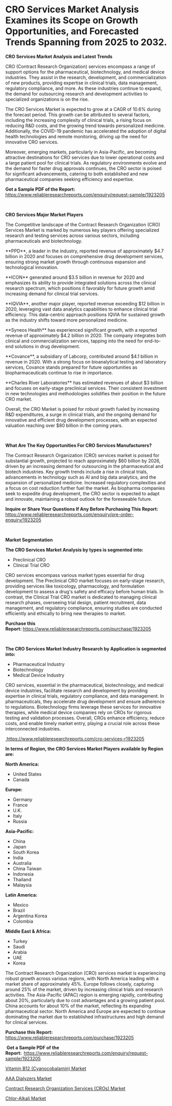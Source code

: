 <p><h1>CRO Services Market Analysis Examines its Scope on Growth Opportunities, and Forecasted Trends Spanning from 2025 to 2032.</h1></p><p><strong>CRO Services Market Analysis and Latest Trends</strong></p>
<p><p>CRO (Contract Research Organization) services encompass a range of support options for the pharmaceutical, biotechnology, and medical device industries. They assist in the research, development, and commercialization of new products, providing expertise in clinical trials, data management, regulatory compliance, and more. As these industries continue to expand, the demand for outsourcing research and development activities to specialized organizations is on the rise.</p><p>The CRO Services Market is expected to grow at a CAGR of 10.6% during the forecast period. This growth can be attributed to several factors, including the increasing complexity of clinical trials, a rising focus on reducing R&D costs, and the growing trend towards personalized medicine. Additionally, the COVID-19 pandemic has accelerated the adoption of digital health technologies and remote monitoring, driving up the need for innovative CRO services.</p><p>Moreover, emerging markets, particularly in Asia-Pacific, are becoming attractive destinations for CRO services due to lower operational costs and a large patient pool for clinical trials. As regulatory environments evolve and the demand for faster drug approvals continues, the CRO sector is poised for significant advancements, catering to both established and new pharmaceutical companies seeking efficiency and expertise.</p></p>
<p><strong>Get a Sample PDF of the Report:&nbsp;</strong> <a href="https://www.reliableresearchreports.com/enquiry/request-sample/1923205?utm_campaign=37&utm_medium=2&utm_source=Github&utm_content=ia&utm_term=14012025&utm_id=cro-services">https://www.reliableresearchreports.com/enquiry/request-sample/1923205</a></p>
<p>&nbsp;</p>
<p><strong>CRO Services Major Market Players</strong></p>
<p><p>The Competitive landscape of the Contract Research Organization (CRO) Services Market is marked by numerous key players offering specialized research and testing services across various sectors, including pharmaceuticals and biotechnology. </p><p>**PPD**, a leader in the industry, reported revenue of approximately $4.7 billion in 2020 and focuses on comprehensive drug development services, ensuring strong market growth through continuous expansion and technological innovation.</p><p>**ICON** generated around $3.5 billion in revenue for 2020 and emphasizes its ability to provide integrated solutions across the clinical research spectrum, which positions it favorably for future growth amid increasing demand for clinical trial services.</p><p>**IQVIA**, another major player, reported revenue exceeding $12 billion in 2020, leveraging vast data analytics capabilities to enhance clinical trial efficiency. This data-centric approach positions IQVIA for sustained growth as the industry shifts toward more personalized medicine.</p><p>**Syneos Health** has experienced significant growth, with a reported revenue of approximately $4.2 billion in 2020. The company integrates both clinical and commercialization services, tapping into the need for end-to-end solutions in drug development.</p><p>**Covance**, a subsidiary of Labcorp, contributed around $4.1 billion in revenue in 2020. With a strong focus on bioanalytical testing and laboratory services, Covance stands prepared for future opportunities as biopharmaceuticals continue to rise in importance.</p><p>**Charles River Laboratories** has estimated revenues of about $3 billion and focuses on early-stage preclinical services. Their consistent investment in new technologies and methodologies solidifies their position in the future CRO market.</p><p>Overall, the CRO Market is poised for robust growth fueled by increasing R&D expenditures, a surge in clinical trials, and the ongoing demand for innovative and efficient drug development processes, with an expected valuation reaching over $80 billion in the coming years.</p></p>
<p>&nbsp;</p>
<p><strong>What Are The Key Opportunities For CRO Services Manufacturers?</strong></p>
<p><p>The Contract Research Organization (CRO) services market is poised for substantial growth, projected to reach approximately $60 billion by 2026, driven by an increasing demand for outsourcing in the pharmaceutical and biotech industries. Key growth trends include a rise in clinical trials, advancements in technology such as AI and big data analytics, and the expansion of personalized medicine. Increased regulatory complexities and a focus on cost reduction further fuel the market. As biopharma companies seek to expedite drug development, the CRO sector is expected to adapt and innovate, maintaining a robust outlook for the foreseeable future.</p></p>
<p><strong>Inquire or Share Your Questions If Any Before Purchasing This Report:</strong> <a href="https://www.reliableresearchreports.com/enquiry/pre-order-enquiry/1923205?utm_campaign=37&utm_medium=2&utm_source=Github&utm_content=ia&utm_term=14012025&utm_id=cro-services">https://www.reliableresearchreports.com/enquiry/pre-order-enquiry/1923205</a></p>
<p>&nbsp;</p>
<p><strong>Market Segmentation</strong></p>
<p><strong>The CRO Services Market Analysis by types is segmented into:</strong></p>
<p><ul><li>Preclinical CRO</li><li>Clinical Trial CRO</li></ul></p>
<p><p>CRO services encompass various market types essential for drug development. The Preclinical CRO market focuses on early-stage research, providing services like toxicology, pharmacology, and formulation development to assess a drug's safety and efficacy before human trials. In contrast, the Clinical Trial CRO market is dedicated to managing clinical research phases, overseeing trial design, patient recruitment, data management, and regulatory compliance, ensuring studies are conducted efficiently and ethically to bring new therapies to market.</p></p>
<p><strong>Purchase this Report:&nbsp;</strong><a href="https://www.reliableresearchreports.com/purchase/1923205?utm_campaign=37&utm_medium=2&utm_source=Github&utm_content=ia&utm_term=14012025&utm_id=cro-services">https://www.reliableresearchreports.com/purchase/1923205</a></p>
<p>&nbsp;</p>
<p><strong>The CRO Services Market Industry Research by Application is segmented into:</strong></p>
<p><ul><li>Pharmaceutical Industry</li><li>Biotechnology</li><li>Medical Device Industry</li></ul></p>
<p><p>CRO services, essential in the pharmaceutical, biotechnology, and medical device industries, facilitate research and development by providing expertise in clinical trials, regulatory compliance, and data management. In pharmaceuticals, they accelerate drug development and ensure adherence to regulations. Biotechnology firms leverage these services for innovative therapies, while medical device companies rely on CROs for rigorous testing and validation processes. Overall, CROs enhance efficiency, reduce costs, and enable timely market entry, playing a crucial role across these interconnected industries.</p></p>
<p><a href="https://www.reliableresearchreports.com/cro-services-r1923205?utm_campaign=37&utm_medium=2&utm_source=Github&utm_content=ia&utm_term=14012025&utm_id=cro-services">&nbsp;https://www.reliableresearchreports.com/cro-services-r1923205</a></p>
<p><strong>In terms of Region, the CRO Services Market Players available by Region are:</strong></p>
<p>
    <p> <strong> North America: </strong>
        <ul>
            <li>United States</li>
            <li>Canada</li>
        </ul>
        </p> 
    <p> <strong> Europe: </strong>
        <ul>
            <li>Germany</li>
            <li>France</li>
            <li>U.K.</li>
            <li>Italy</li>
            <li>Russia</li>
        </ul>
        </p> 
    <p> <strong> Asia-Pacific: </strong>
        <ul>
            <li>China</li>
            <li>Japan</li>
            <li>South Korea</li>
            <li>India</li>
            <li>Australia</li>
            <li>China Taiwan</li>
            <li>Indonesia</li>
            <li>Thailand</li>
            <li>Malaysia</li>
        </ul>
        </p> 
    <p> <strong> Latin America: </strong>
        <ul>
            <li>Mexico</li>
            <li>Brazil</li>
            <li>Argentina Korea</li>
            <li>Colombia</li>
        </ul>
        </p> 
    <p> <strong> Middle East & Africa: </strong>
        <ul>
            <li>Turkey</li>
            <li>Saudi</li>
            <li>Arabia</li>
            <li>UAE</li>
            <li>Korea</li>
        </ul>
    </p>
    </p>
<p><p>The Contract Research Organization (CRO) services market is experiencing robust growth across various regions, with North America leading with a market share of approximately 45%. Europe follows closely, capturing around 25% of the market, driven by increasing clinical trials and research activities. The Asia-Pacific (APAC) region is emerging rapidly, contributing about 20%, particularly due to cost advantages and a growing patient pool. China accounts for about 10% of the market, reflecting its expanding pharmaceutical sector. North America and Europe are expected to continue dominating the market due to established infrastructures and high demand for clinical services.</p></p>
<p><strong>Purchase this Report: </strong><a href="https://www.reliableresearchreports.com/purchase/1923205?utm_campaign=37&utm_medium=2&utm_source=Github&utm_content=ia&utm_term=14012025&utm_id=cro-services">https://www.reliableresearchreports.com/purchase/1923205</a></p>
<p>&nbsp;<strong>Get a Sample PDF of the Report:&nbsp;&nbsp;</strong><a href="https://www.reliableresearchreports.com/enquiry/request-sample/1923205?utm_campaign=37&utm_medium=2&utm_source=Github&utm_content=ia&utm_term=14012025&utm_id=cro-services">https://www.reliableresearchreports.com/enquiry/request-sample/1923205</a></p>
<p><strong></strong></p>
<p><p><a href="https://github.com/sofayahoo2023/Market-Research-Report-List-6/blob/main/vitamin-b12-cyanocobalamin-market.md?utm_campaign=37&utm_medium=2&utm_source=Github&utm_content=ia&utm_term=14012025&utm_id=cro-services">Vitamin B12 (Cyanocobalamin) Market</a></p><p><a href="https://github.com/joannesouthgate/Market-Research-Report-List-5/blob/main/aaa-dialyzers-market.md?utm_campaign=37&utm_medium=2&utm_source=Github&utm_content=ia&utm_term=14012025&utm_id=cro-services">AAA Dialyzers Market</a></p><p><a href="https://github.com/maclarensidney/Market-Research-Report-List-1/blob/main/contract-research-organization-services-cros-market.md?utm_campaign=37&utm_medium=2&utm_source=Github&utm_content=ia&utm_term=14012025&utm_id=cro-services">Contract Research Organization Services (CROs) Market</a></p><p><a href="https://github.com/DianaWilson796/Market-Research-Report-List-1/blob/main/chlor-alkali-market.md?utm_campaign=37&utm_medium=2&utm_source=Github&utm_content=ia&utm_term=14012025&utm_id=cro-services">Chlor-Alkali Market</a></p></p>